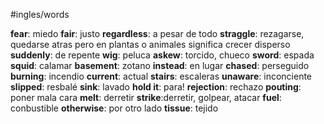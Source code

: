 #ingles/words

**fear**: miedo
**fair**: justo
**regardless**: a pesar de todo
**straggle**: rezagarse, quedarse atras pero en plantas o animales significa crecer disperso
**suddenly**: de repente
**wig**: peluca
**askew**: torcido, chueco
**sword**: espada
**squid**: calamar
**basement**: zotano
**instead**: en lugar
**chased**: perseguido
**burning**: incendio
**current**: actual
**stairs**: escaleras
**unaware**: inconciente
**slipped**: resbalé
**sink**: lavado
**hold it**: para!
**rejection**: rechazo
**pouting**: poner mala cara
**melt**: derretir
**strike**:derretir, golpear, atacar
**fuel**: conbustible
**otherwise**: por otro lado
**tissue**: tejido